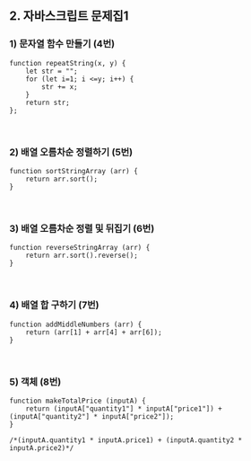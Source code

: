 ## 2. 자바스크립트 문제집1   
### 1) 문자열 함수 만들기 (4번)
```
function repeatString(x, y) {
    let str = "";
    for (let i=1; i <=y; i++) {
        str += x;
    }
    return str;
};
```

<br>

### 2) 배열 오름차순 정렬하기 (5번)
```
function sortStringArray (arr) {
    return arr.sort();
}
```

<br>

### 3) 배열 오름차순 정렬 및 뒤집기 (6번)
```
function reverseStringArray (arr) {
    return arr.sort().reverse();
}
```

<br>

### 4) 배열 합 구하기 (7번)
```
function addMiddleNumbers (arr) {
    return (arr[1] + arr[4] + arr[6]);
}
```

<br>

### 5) 객체 (8번)
```
function makeTotalPrice (inputA) {
    return (inputA["quantity1"] * inputA["price1"]) + (inputA["quantity2"] * inputA["price2"]);
}

/*(inputA.quantity1 * inputA.price1) + (inputA.quantity2 * inputA.price2)*/
```

<br>

